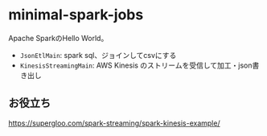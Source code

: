 # minimal-spark-jobs
Apache SparkのHello World。

- `JsonEtlMain`: spark sql、ジョインしてcsvにする
- `KinesisStreamingMain`: AWS Kinesis のストリームを受信して加工・json書き出し

## お役立ち
https://supergloo.com/spark-streaming/spark-kinesis-example/
